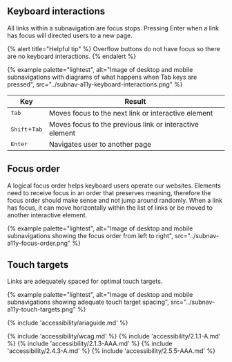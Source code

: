 ## Keyboard interactions

All links within a subnavigation are focus stops. Pressing Enter when a link has 
focus will directed users to a new page.

{% alert title="Helpful tip" %}
Overflow buttons do not have focus so there are no keyboard interactions.
{% endalert %}

{% example palette="lightest",
           alt="Image of desktop and mobile subnavigations with diagrams of what happens when Tab keys are pressed",
           src="../subnav-a11y-keyboard-interactions.png" %}

| Key                             | Result                                                  |
| ------------------------------- | ------------------------------------------------------- |
| <kbd>Tab</kbd>                  | Moves focus to the next link or interactive element     |
| <kbd>Shift</kbd>+<kbd>Tab</kbd> | Moves focus to the previous link or interactive element |
| <kbd>Enter</kbd>                | Navigates user to another page                          |

## Focus order

A logical focus order helps keyboard users operate our websites. Elements need 
to receive focus in an order that preserves meaning, therefore the focus order 
should make sense and not jump around randomly. When a link has focus, it can 
move horizontally within the list of links or be moved to another interactive 
element.

{% example palette="lightest",
           alt="Image of desktop and mobile subnavigations showing the focus order from left to right",
           src="../subnav-a11y-focus-order.png" %}

## Touch targets

Links are adequately spaced for optimal touch targets.

{% example palette="lightest",
           alt="Image of desktop and mobile subnavigations showing adequate touch target spacing",
           src="../subnav-a11y-touch-targets.png" %}

{% include 'accessibility/ariaguide.md' %}

{% include 'accessibility/wcag.md' %}
{% include 'accessibility/2.1.1-A.md' %}
{% include 'accessibility/2.1.3-AAA.md' %}
{% include 'accessibility/2.4.3-A.md' %}
{% include 'accessibility/2.5.5-AAA.md' %}

